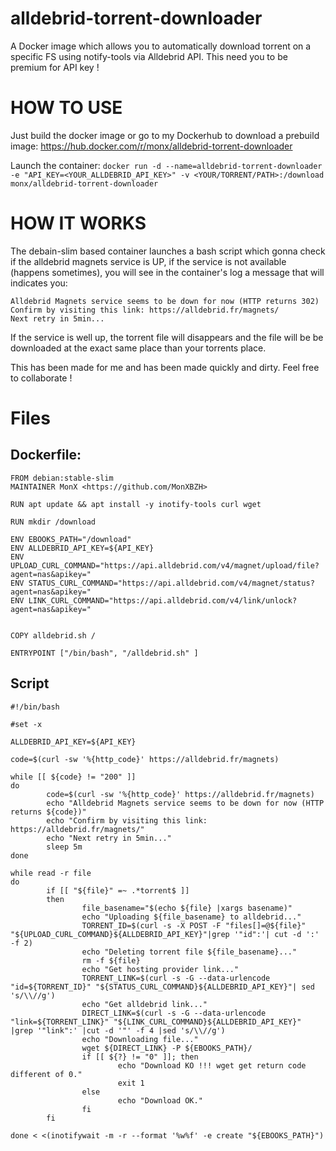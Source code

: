 # alldebrid-torrent-downloader
A Docker image which allows you to automatically download torrent on a specific FS using notify-tools via Alldebrid API. This need you to be premium for API key !


# HOW TO USE

Just build the docker image or go to my Dockerhub to download a prebuild image: https://hub.docker.com/r/monx/alldebrid-torrent-downloader

Launch the container:
```docker run -d --name=alldebrid-torrent-downloader -e "API_KEY=<YOUR_ALLDEBRID_API_KEY>" -v <YOUR/TORRENT/PATH>:/download monx/alldebrid-torrent-downloader```

# HOW IT WORKS
The debain-slim based container launches a bash script which gonna check if the alldebrid magnets service is UP, if the service is not available (happens sometimes), you will see in the container's log a message that will indicates you:
```
Alldebrid Magnets service seems to be down for now (HTTP returns 302)
Confirm by visiting this link: https://alldebrid.fr/magnets/
Next retry in 5min...
```

If the service is well up, the torrent file will disappears and the file will be be downloaded at the exact same place than your torrents place.

This has been made for me and has been made quickly and dirty.
Feel free to collaborate !

# Files

## Dockerfile:
```
FROM debian:stable-slim
MAINTAINER MonX <https://github.com/MonXBZH>

RUN apt update && apt install -y inotify-tools curl wget

RUN mkdir /download

ENV EBOOKS_PATH="/download"
ENV ALLDEBRID_API_KEY=${API_KEY}
ENV UPLOAD_CURL_COMMAND="https://api.alldebrid.com/v4/magnet/upload/file?agent=nas&apikey="
ENV STATUS_CURL_COMMAND="https://api.alldebrid.com/v4/magnet/status?agent=nas&apikey="
ENV LINK_CURL_COMMAND="https://api.alldebrid.com/v4/link/unlock?agent=nas&apikey="


COPY alldebrid.sh /

ENTRYPOINT ["/bin/bash", "/alldebrid.sh" ]
```
## Script
```
#!/bin/bash

#set -x

ALLDEBRID_API_KEY=${API_KEY}

code=$(curl -sw '%{http_code}' https://alldebrid.fr/magnets)

while [[ ${code} != "200" ]]
do
        code=$(curl -sw '%{http_code}' https://alldebrid.fr/magnets)
        echo "Alldebrid Magnets service seems to be down for now (HTTP returns ${code})"
        echo "Confirm by visiting this link: https://alldebrid.fr/magnets/"
        echo "Next retry in 5min..."
        sleep 5m
done

while read -r file
do
        if [[ "${file}" =~ .*torrent$ ]]
        then
                file_basename="$(echo ${file} |xargs basename)"
                echo "Uploading ${file_basename} to alldebrid..."
                TORRENT_ID=$(curl -s -X POST -F "files[]=@${file}" "${UPLOAD_CURL_COMMAND}${ALLDEBRID_API_KEY}"|grep '"id":'| cut -d ':' -f 2)
                echo "Deleting torrent file ${file_basename}..."
                rm -f ${file}
                echo "Get hosting provider link..."
                TORRENT_LINK=$(curl -s -G --data-urlencode "id=${TORRENT_ID}" "${STATUS_CURL_COMMAND}${ALLDEBRID_API_KEY}"| sed 's/\\//g')
                echo "Get alldebrid link..."
                DIRECT_LINK=$(curl -s -G --data-urlencode "link=${TORRENT_LINK}" "${LINK_CURL_COMMAND}${ALLDEBRID_API_KEY}" |grep '"link":' |cut -d '"' -f 4 |sed 's/\\//g')
                echo "Downloading file..."
                wget ${DIRECT_LINK} -P ${EBOOKS_PATH}/
                if [[ ${?} != "0" ]]; then
                        echo "Download KO !!! wget get return code different of 0."
                        exit 1
                else
                        echo "Download OK."
                fi
        fi

done < <(inotifywait -m -r --format '%w%f' -e create "${EBOOKS_PATH}")
```
